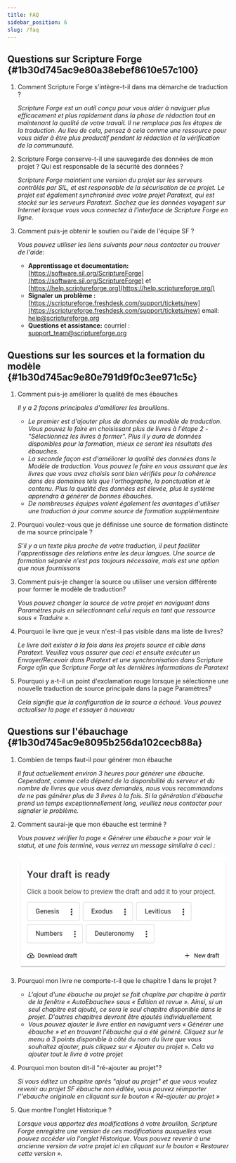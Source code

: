 ```yaml
---
title: FAQ
sidebar_position: 6
slug: /faq
---
```


## Questions sur Scripture Forge {#1b30d745ac9e80a38ebef8610e57c100}

1. Comment Scripture Forge s'intègre-t-il dans ma démarche de traduction ?

   _Scripture Forge est un outil conçu pour vous aider à naviguer plus efficacement et plus rapidement dans la phase de rédaction tout en maintenant la qualité de votre travail. Il ne remplace pas les étapes de la traduction. Au lieu de cela, pensez à cela comme une ressource pour vous aider à être plus productif pendant la rédaction et la vérification de la communauté._

2. Scripture Forge conserve-t-il une sauvegarde des données de mon projet ? Qui est responsable de la sécurité des données ?

   _Scripture Forge maintient une version du projet sur les serveurs contrôlés par SIL, et est responsable de la sécurisation de ce projet. Le projet est également synchronisé avec votre projet Paratext, qui est stocké sur les serveurs Paratext. Sachez que les données voyagent sur Internet lorsque vous vous connectez à l'interface de Scripture Forge en ligne._

3. Comment puis-je obtenir le soutien ou l'aide de l'équipe SF ?

   _Vous pouvez utiliser les liens suivants pour nous contacter ou trouver de l'aide:_

   - **Apprentissage et documentation:** [https://software.sil.org/ScriptureForge](https://software.sil.org/ScriptureForge) et [https://help.scriptureforge.org](https://help.scriptureforge.org/)
   - **Signaler un problème :** [https://scriptureforge.freshdesk.com/support/tickets/new](https://scriptureforge.freshdesk.com/support/tickets/new) email: help@scriptureforge.org
   - **Questions et assistance:** courriel : support_team@scriptureforge.org

## Questions sur les sources et la formation du modèle {#1b30d745ac9e80e791d9f0c3ee971c5c}

1. Comment puis-je améliorer la qualité de mes ébauches

   _Il y a 2 façons principales d'améliorer les brouillons._

   - _Le premier est d'ajouter plus de données au modèle de traduction. Vous pouvez le faire en choisissant plus de livres à l'étape 2 - "Sélectionnez les livres à former". Plus il y aura de données disponibles pour la formation, mieux ce seront les résultats des ébauches._
   - _La seconde façon est d'améliorer la qualité des données dans le Modèle de traduction. Vous pouvez le faire en vous assurant que les livres que vous avez choisis sont bien vérifiés pour la cohérence dans des domaines tels que l'orthographe, la ponctuation et le contenu. Plus la qualité des données est élevée, plus le système apprendra à générer de bonnes ébauches._
   - _De nombreuses équipes voient également les avantages d'utiliser une traduction à jour comme source de formation supplémentaire_

2. Pourquoi voulez-vous que je définisse une source de formation distincte de ma source principale ?

   _S'il y a un texte plus proche de votre traduction, il peut faciliter l'apprentissage des relations entre les deux langues. Une source de formation séparée n'est pas toujours nécessaire, mais est une option que nous fournissons_

3. Comment puis-je changer la source ou utiliser une version différente pour former le modèle de traduction?

   _Vous pouvez changer la source de votre projet en naviguant dans Paramètres puis en sélectionnant celui requis en tant que ressource sous « Traduire »._

4. Pourquoi le livre que je veux n'est-il pas visible dans ma liste de livres?

   _Le livre doit exister à la fois dans les projets source et cible dans Paratext. Veuillez vous assurer que ceci et ensuite exécuter un Envoyer/Recevoir dans Paratext et une synchronisation dans Scripture Forge afin que Scripture Forge ait les dernières informations de Paratext_

5. Pourquoi y a-t-il un point d'exclamation rouge lorsque je sélectionne une nouvelle traduction de source principale dans la page Paramètres?

   _Cela signifie que la configuration de la source a échoué. Vous pouvez actualiser la page et essayer à nouveau_

## Questions sur l'ébauchage {#1b30d745ac9e8095b256da102cecb88a}

1. Combien de temps faut-il pour générer mon ébauche

   _Il faut actuellement environ 3 heures pour générer une ébauche. Cependant, comme cela dépend de la disponibilité du serveur et du nombre de livres que vous avez demandés, nous vous recommandons de ne pas générer plus de 3 livres à la fois. Si la génération d'ébauche prend un temps exceptionnellement long, veuillez nous contacter pour signaler le problème._

2. Comment saurai-je que mon ébauche est terminé ?

   _Vous pouvez vérifier la page « Générer une ébauche » pour voir le statut, et une fois terminé, vous verrez un message similaire à ceci :_

   ![](./267304602.png)

3. Pourquoi mon livre ne comporte-t-il que le chapitre 1 dans le projet ?
   - _L'ajout d'une ébauche au projet se fait chapitre par chapitre à partir de la fenêtre « AutoEbauche» sous « Édition et revue ». Ainsi, si un seul chapitre est ajouté, ce sera le seul chapitre disponible dans le projet. D'autres chapitres devront être ajoutés individuellement._
   - _Vous pouvez ajouter le livre entier en naviguant vers « Générer une ébauche » et en trouvant l'ébauche qui a été généré. Cliquez sur le menu à 3 points disponible à côté du nom du livre que vous souhaitez ajouter, puis cliquez sur « Ajouter au projet ». Cela va ajouter tout le livre à votre projet_

4. Pourquoi mon bouton dit-il "ré-ajouter au projet"?

   _Si vous éditez un chapitre après "ajout au projet" et que vous voulez revenir au projet SF ébauche non éditée, vous pouvez réimporter l''ebauche originale en cliquant sur le bouton « Ré-ajouter au projet »_

5. Que montre l'onglet Historique ?

   _Lorsque vous apportez des modifications à votre brouillon, Scripture Forge enregistre une version de ces modifications auxquelles vous pouvez accéder via l'onglet Historique. Vous pouvez revenir à une ancienne version de votre projet ici en cliquant sur le bouton « Restaurer cette version »._

